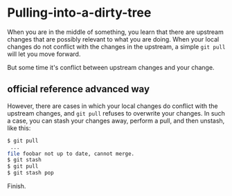 # Pulling-into-a-dirty-tree

When you are in the middle of something, you learn that there are upstream changes that are possibly relevant to what you are doing. When your local changes do not conflict with the changes in the upstream, a simple `git pull` will let you move forward.

But some time it's conflict between upstream changes and your change.

## official reference advanced way

However, there are cases in which your local changes do conflict with the upstream changes, and `git pull` refuses to overwrite your changes. In such a case, you can stash your changes away, perform a pull, and then unstash, like this:

```bash
$ git pull
 ...
file foobar not up to date, cannot merge.
$ git stash
$ git pull
$ git stash pop
```

Finish.